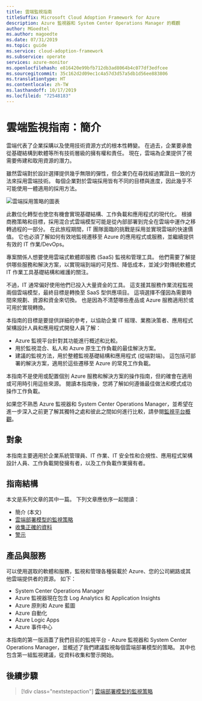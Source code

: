```yaml
---
title: 雲端監視指南
titleSuffix: Microsoft Cloud Adoption Framework for Azure
description: Azure 監視器和 System Center Operations Manager 的概觀
author: MGoedtel
ms.author: magoedte
ms.date: 07/31/2019
ms.topic: guide
ms.service: cloud-adoption-framework
ms.subservice: operate
services: azure-monitor
ms.openlocfilehash: e816420e99bfb712db3ad8064b4c077df3edfcee
ms.sourcegitcommit: 35c162d2d09ec1c4a57d3d57a5db1d56ee883806
ms.translationtype: HT
ms.contentlocale: zh-TW
ms.lasthandoff: 10/17/2019
ms.locfileid: "72548183"
---
```

# <a name="cloud-monitoring-guide-introduction"></a>雲端監視指南：簡介

雲端代表了企業採購以及使用技術資源方式的根本性轉變。 在過去，企業要承擔從基礎結構到軟體等所有技術層級的擁有權和責任。 現在，雲端為企業提供了視需要佈建和取用資源的潛力。

雖然雲端對於設計選擇提供幾乎無限的彈性，但企業仍在尋找經過實證且一致的方法來採用雲端技術。 每個企業對於雲端採用皆有不同的目標與進度，因此幾乎不可能使用一體適用的採用方法。

![雲端採用策略的圖表](./media/monitoring-management-guidance-cloud-and-on-premises/introduction-cloud-adoption.png)

此數位化轉型也使您有機會實現基礎結構、工作負載和應用程式的現代化。 根據商務策略和目標，採用混合式雲端模型可能是從內部部署到完全在雲端中運作之移轉過程的一部分。 在此旅程期間，IT 團隊面臨的挑戰是採用並實現雲端的快速價值。 它也必須了解如何有效地監視遷移至 Azure 的應用程式或服務，並繼續提供有效的 IT 作業/DevOps。

專案關係人想要使用雲端式軟體即服務 (SaaS) 監視和管理工具。 他們需要了解提供哪些服務和解決方案，以實現端到端的可見性、降低成本，並減少對傳統軟體式 IT 作業工具基礎結構和維護的關注。

不過，IT 通常偏好使用他們已投入大量資金的工具。 這支援其服務作業流程監視兩個雲端模型，最終目標是轉換至 SaaS 型供應項目。 這項選擇不僅因為需要時間來規劃、資源和資金來切換。 也是因為不清楚哪些產品或 Azure 服務適用於或可用於實現轉換。

本指南的目標是要提供詳細的參考，以協助企業 IT 經理、業務決策者、應用程式架構設計人員和應用程式開發人員了解：

* Azure 監視平台針對其功能進行概述和比較。
* 用於監視混合、私人和 Azure 原生工作負載的最佳解決方案。
* 建議的監視方法，用於整體監視基礎結構和應用程式 (從端對端)。 這包括可部署的解決方案，適用於這些遷移至 Azure 的常見工作負載。

本指南不是使用或配置個別 Azure 服務和解決方案的操作指南，但的確會在適用或可用時引用這些來源。 閱讀本指南後，您將了解如何遵循最佳做法和模式成功操作工作負載。

如果您不熟悉 Azure 監視器和 System Center Operations Manager，並希望在進一步深入之前更了解其獨特之處和彼此之間如何進行比較，請參閱[監視平台概觀](./platform-overview.md)。

## <a name="audience"></a>對象

本指南主要適用於企業系統管理員、IT 作業、IT 安全性和合規性、應用程式架構設計人員、工作負載開發擁有者，以及工作負載作業擁有者。

## <a name="how-this-guide-is-structured"></a>指南結構

本文是系列文章的其中一篇。 下列文章應依序一起閱讀：

* 簡介 (本文)
* [雲端部署模型的監視策略](./cloud-models-monitor-overview.md)
* [收集正確的資料](./data-collection.md)
* [警示](./alerting.md)

## <a name="products-and-services"></a>產品與服務

可以使用選取的軟體和服務，監視和管理各種裝載於 Azure、您的公司網路或其他雲端提供者的資源。 如下：

* System Center Operations Manager
* Azure 監視器現在包含 Log Analytics 和 Application Insights
* Azure 原則和 Azure 藍圖
* Azure 自動化
* Azure Logic Apps
* Azure 事件中心

本指南的第一版涵蓋了我們目前的監視平台 - Azure 監視器和 System Center Operations Manager，並概述了我們建議監視每個雲端部署模型的策略。 其中也包含第一組監視建議，從資料收集和警示開始。

## <a name="next-steps"></a>後續步驟

> [!div class="nextstepaction"]
> [雲端部署模型的監視策略](./cloud-models-monitor-overview.md)
